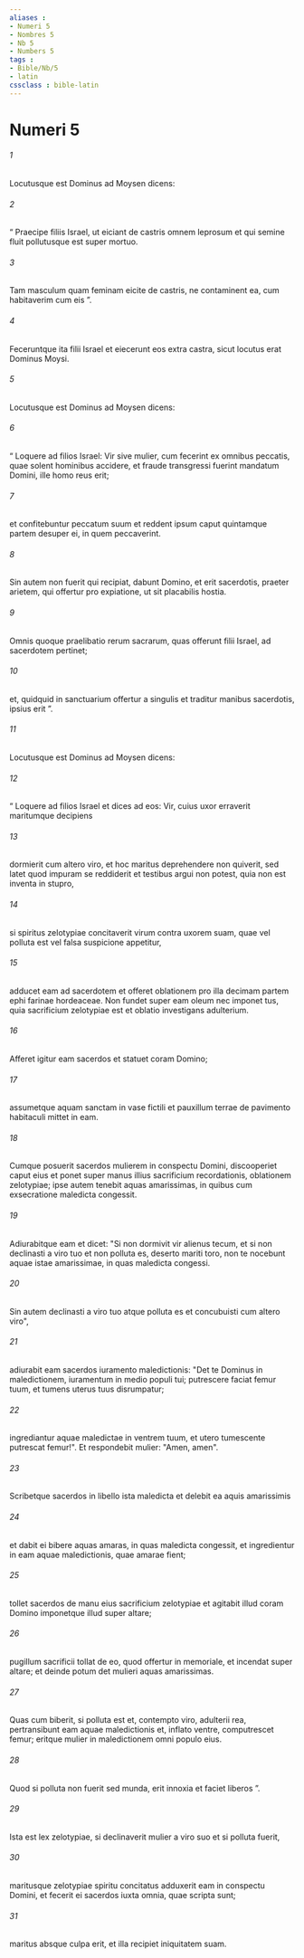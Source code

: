 ```yaml
---
aliases : 
- Numeri 5
- Nombres 5
- Nb 5
- Numbers 5
tags : 
- Bible/Nb/5
- latin
cssclass : bible-latin
---
```


# Numeri 5

###### 1
Locutusque est Dominus ad Moysen dicens: 
###### 2
“ Praecipe filiis Israel, ut eiciant de castris omnem leprosum et qui semine fluit pollutusque est super mortuo. 
###### 3
Tam masculum quam feminam eicite de castris, ne contaminent ea, cum habitaverim cum eis ”. 
###### 4
Feceruntque ita filii Israel et eiecerunt eos extra castra, sicut locutus erat Dominus Moysi. 
###### 5
Locutusque est Dominus ad Moysen dicens: 
###### 6
“ Loquere ad filios Israel: Vir sive mulier, cum fecerint ex omnibus peccatis, quae solent hominibus accidere, et fraude transgressi fuerint mandatum Domini, ille homo reus erit; 
###### 7
et confitebuntur peccatum suum et reddent ipsum caput quintamque partem desuper ei, in quem peccaverint. 
###### 8
Sin autem non fuerit qui recipiat, dabunt Domino, et erit sacerdotis, praeter arietem, qui offertur pro expiatione, ut sit placabilis hostia.
###### 9
Omnis quoque praelibatio rerum sacrarum, quas offerunt filii Israel, ad sacerdotem pertinet; 
###### 10
et, quidquid in sanctuarium offertur a singulis et traditur manibus sacerdotis, ipsius erit ”.
###### 11
Locutusque est Dominus ad Moysen dicens: 
###### 12
“ Loquere ad filios Israel et dices ad eos: Vir, cuius uxor erraverit maritumque decipiens 
###### 13
dormierit cum altero viro, et hoc maritus deprehendere non quiverit, sed latet quod impuram se reddiderit et testibus argui non potest, quia non est inventa in stupro, 
###### 14
si spiritus zelotypiae concitaverit virum contra uxorem suam, quae vel polluta est vel falsa suspicione appetitur, 
###### 15
adducet eam ad sacerdotem et offeret oblationem pro illa decimam partem ephi farinae hordeaceae. Non fundet super eam oleum nec imponet tus, quia sacrificium zelotypiae est et oblatio investigans adulterium.
###### 16
Afferet igitur eam sacerdos et statuet coram Domino; 
###### 17
assumetque aquam sanctam in vase fictili et pauxillum terrae de pavimento habitaculi mittet in eam. 
###### 18
Cumque posuerit sacerdos mulierem in conspectu Domini, discooperiet caput eius et ponet super manus illius sacrificium recordationis, oblationem zelotypiae; ipse autem tenebit aquas amarissimas, in quibus cum exsecratione maledicta congessit. 
###### 19
Adiurabitque eam et dicet: "Si non dormivit vir alienus tecum, et si non declinasti a viro tuo et non polluta es, deserto mariti toro, non te nocebunt aquae istae amarissimae, in quas maledicta congessi. 
###### 20
Sin autem declinasti a viro tuo atque polluta es et concubuisti cum altero viro", 
###### 21
adiurabit eam sacerdos iuramento maledictionis: "Det te Dominus in maledictionem, iuramentum in medio populi tui; putrescere faciat femur tuum, et tumens uterus tuus disrumpatur; 
###### 22
ingrediantur aquae maledictae in ventrem tuum, et utero tumescente putrescat femur!". Et respondebit mulier: "Amen, amen".
###### 23
Scribetque sacerdos in libello ista maledicta et delebit ea aquis amarissimis 
###### 24
et dabit ei bibere aquas amaras, in quas maledicta congessit, et ingredientur in eam aquae maledictionis, quae amarae fient; 
###### 25
tollet sacerdos de manu eius sacrificium zelotypiae et agitabit illud coram Domino imponetque illud super altare; 
###### 26
pugillum sacrificii tollat de eo, quod offertur in memoriale, et incendat super altare; et deinde potum det mulieri aquas amarissimas. 
###### 27
Quas cum biberit, si polluta est et, contempto viro, adulterii rea, pertransibunt eam aquae maledictionis et, inflato ventre, computrescet femur; eritque mulier in maledictionem omni populo eius. 
###### 28
Quod si polluta non fuerit sed munda, erit innoxia et faciet liberos ”.
###### 29
Ista est lex zelotypiae, si declinaverit mulier a viro suo et si polluta fuerit, 
###### 30
maritusque zelotypiae spiritu concitatus adduxerit eam in conspectu Domini, et fecerit ei sacerdos iuxta omnia, quae scripta sunt; 
###### 31
maritus absque culpa erit, et illa recipiet iniquitatem suam.
